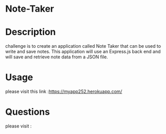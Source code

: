 # Note-Taker
# Description
challenge is to create an application called Note Taker that can be used to write and save notes. This application will use an Express.js back end and will save and retrieve note data from a JSON file.
# Usage
please visit this link :https://myapp252.herokuapp.com/
# Questions
please visit :
